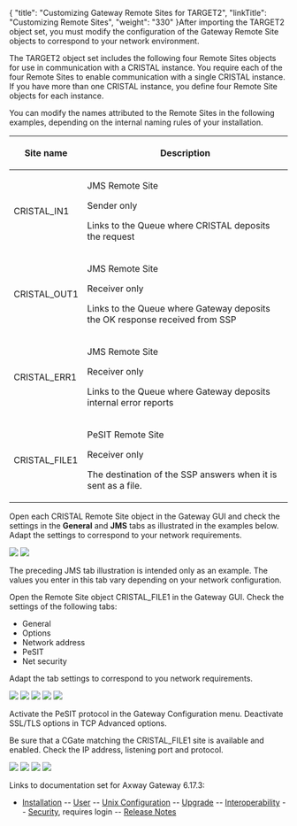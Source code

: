 {
    "title": "Customizing Gateway Remote Sites for TARGET2",
    "linkTitle": "Customizing Remote Sites",
    "weight": "330"
}After importing the TARGET2 object set, you must modify the configuration of the Gateway Remote Site objects to correspond to your network environment.

The TARGET2 object set includes the following four Remote Sites objects for use in communication with a CRISTAL instance. You require each of the four Remote Sites to enable communication with a single CRISTAL instance. If you have more than one CRISTAL instance, you define four Remote Site objects for each instance.

You can modify the names attributed to the Remote Sites in the following examples, depending on the internal naming rules of your installation.

<table>
   <thead>
      <tr>
<th class="HeadE-Column1-Header1"><p>Site name</p>         </th>
<th class="HeadD-Column1-Header1"><p>Description</p>         </th>
      </tr>
   </thead>
   <tbody>
      <tr>
         <td><p>CRISTAL_IN1</p>         </td>
         <td><p>JMS Remote Site</p>
<p>Sender only</p>
<p>Links to the Queue where CRISTAL deposits the request</p>         </td>
      </tr>
      <tr>
         <td><p>CRISTAL_OUT1</p>         </td>
         <td><p>JMS Remote Site</p>
<p>Receiver only</p>
<p>Links to the Queue where Gateway deposits the OK response received from SSP</p>         </td>
      </tr>
      <tr>
         <td><p>CRISTAL_ERR1</p>         </td>
         <td><p>JMS Remote Site</p>
<p>Receiver only</p>
<p>Links to the Queue where Gateway deposits internal error reports</p>         </td>
      </tr>
      <tr>
         <td><p>CRISTAL_FILE1</p>         </td>
         <td><p>PeSIT Remote Site</p>
<p>Receiver only</p>
<p>The destination of the SSP answers when it is sent as a file.</p>         </td>
      </tr>
   </tbody>
</table>

Open each CRISTAL Remote Site object in the Gateway GUI and check the settings in the **General** and **JMS** tabs as illustrated in the examples below. Adapt the settings to correspond to your network requirements.

<img src="/Images/Gateway/0300001E.png" class="maxWidth" />

<img src="/Images/Gateway/0300001F.png" class="maxWidth" />

The preceding JMS tab illustration is intended only as an example. The values you enter in this tab vary depending on your network configuration.

Open the Remote Site object CRISTAL\_FILE1 in the Gateway GUI. Check the settings of the following tabs:

-   General
-   Options
-   Network address
-   PeSIT
-   Net security

Adapt the tab settings to correspond to you network requirements.

<img src="/Images/Gateway/03000010.png" class="maxWidth" />

<img src="/Images/Gateway/03000011.png" class="maxWidth" />

<img src="/Images/Gateway/03000012.png" class="maxWidth" />

<img src="/Images/Gateway/03000013.png" class="maxWidth" />

<img src="/Images/Gateway/03000014.png" class="maxWidth" />

Activate the PeSIT protocol in the Gateway Configuration menu. Deactivate SSL/TLS options in TCP Advanced options.

Be sure that a CGate matching the CRISTAL\_FILE1 site is available and enabled. Check the IP address, listening port and protocol.

<img src="/Images/Gateway/03000015.png" class="maxWidth" />

<img src="/Images/Gateway/03000016.png" class="maxWidth" />

<img src="/Images/Gateway/03000017_623x478.png" class="maxWidth" />

<img src="/Images/Gateway/03000018.png" class="mediumWidth" />

Links to documentation set for Axway Gateway <span class="mc-variable axway_variables.Release_Number variable">6.17.3</span>:

-   [Installation](#) -- [User](#) -- [Unix Configuration](#) -- [Upgrade](#) -- [Interoperability](#) -- [Security](#), requires login -- [Release Notes](#)
